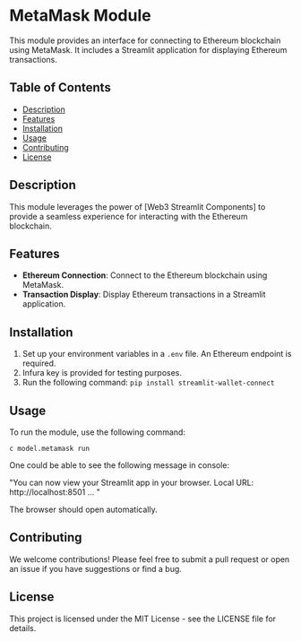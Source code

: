# MetaMask Module

This module provides an interface for connecting to Ethereum blockchain using MetaMask. It includes a Streamlit application for displaying Ethereum transactions.


## Table of Contents

- [Description](#description)
- [Features](#features)
- [Installation](#installation)
- [Usage](#usage)
- [Contributing](#contributing)
- [License](#license)


## Description

This module leverages the power of [Web3 Streamlit Components] to provide a seamless experience for interacting with the Ethereum blockchain.


## Features

- **Ethereum Connection**: Connect to the Ethereum blockchain using MetaMask.
- **Transaction Display**: Display Ethereum transactions in a Streamlit application.

## Installation

1. Set up your environment variables in a `.env` file. An Ethereum endpoint is required.
2. Infura key is provided for testing purposes.
3. Run the following command: `pip install streamlit-wallet-connect`


## Usage

To run the module, use the following command:

```
c model.metamask run
```

One could be able to see  the following message in console:
  
  "You can now view your Streamlit app in your browser.
  Local URL: http://localhost:8501
  ...
  " 
  
The browser should open automatically.

## Contributing

We welcome contributions! Please feel free to submit a pull request or open an issue if you have suggestions or find a bug.

## License

This project is licensed under the MIT License - see the LICENSE file for details.
